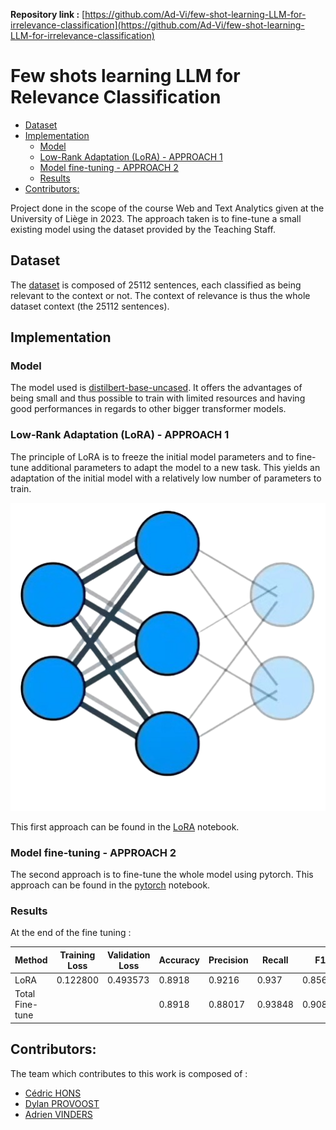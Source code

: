 <!-- <div style="text-align: center;"> -->
**Repository link :** [https://github.com/Ad-Vi/few-shot-learning-LLM-for-irrelevance-classification](https://github.com/Ad-Vi/few-shot-learning-LLM-for-irrelevance-classification)
<!-- </div> -->

# Few shots learning LLM for Relevance Classification

- [Dataset](#dataset)
- [Implementation](#implementation)
  - [Model](#model)
  - [Low-Rank Adaptation (LoRA) - APPROACH 1](#low-rank-adaptation-lora---approach-1)
  - [Model fine-tuning - APPROACH 2](#model-fine-tuning---approach-2)
  - [Results](#results)
- [Contributors:](#contributors)


Project done in the scope of the course Web and Text Analytics given at the University of Liège in 2023. The approach taken is to fine-tune a small existing model using the dataset provided by the Teaching Staff.

## Dataset

The [dataset](data/WaTA_dataset.csv) is composed of 25112 sentences, each classified as being relevant to the context or not. The context of relevance is thus the whole dataset context (the 25112 sentences).

## Implementation

### Model

The model used is [distilbert-base-uncased](https://huggingface.co/distilbert-base-uncased). It offers the advantages of being small and thus possible to train with limited resources and having good performances in regards to other bigger transformer models.

### Low-Rank Adaptation (LoRA) - APPROACH 1

The principle of LoRA is to freeze the initial model parameters and to fine-tune additional parameters to adapt the model to a new task. This yields an adaptation of the initial model with a relatively low number of parameters to train.  

![LoRA](images/LoRA.png)

This first approach can be found in the [LoRA](distil-bert_lora.ipynb) notebook.

### Model fine-tuning - APPROACH 2

The second approach is to fine-tune the whole model using pytorch. This approach can be found in the [pytorch](distilbert-classifier.ipynb) notebook.

### Results

At the end of the fine tuning :

| Method | Training Loss | Validation Loss | Accuracy | Precision | Recall | F1 |
|-------|---------------|------------------|----------|-----------|--------|----|
| LoRA    | 0.122800      | 0.493573         | 0.8918   | 0.9216    | 0.937  | 0.8566 |
| Total Fine-tune    |       |          | 0.8918   | 0.88017    | 0.93848  | 0.90839 |



## Contributors:

The team which contributes to this work is composed of :

- [Cédric HONS](https://github.com/cedhons)
- [Dylan PROVOOST](https://github.com/Deimort)
- [Adrien VINDERS](https://github.com/Ad-Vi)